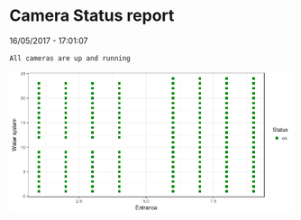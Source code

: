 Camera Status report
================
16/05/2017 - 17:01:07

    All cameras are up and running

![](camreport_files/figure-markdown_github/unnamed-chunk-2-1.png)
